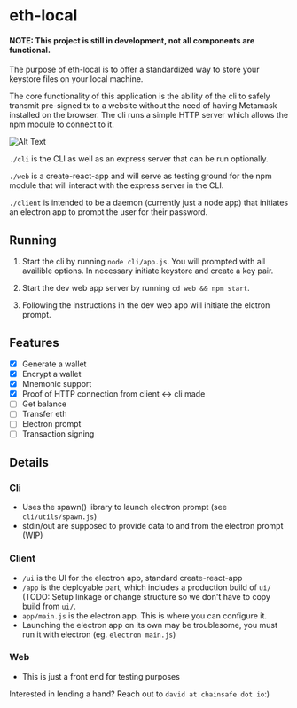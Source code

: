 # eth-local

#### NOTE: This project is still in development, not all components are functional.

The purpose of eth-local is to offer a standardized way to store your keystore files on your local machine. 

The core functionality of this application is the ability of the cli to safely transmit pre-signed tx to a website without the need of having Metamask installed on the browser. The cli runs a simple HTTP server which allows the npm module to connect to it.



![Alt Text](https://imgur.com/yPDD97F.png)


`./cli` is the CLI as well as an express server that can be run optionally.

`./web` is a create-react-app and will serve as testing ground for the npm module that will interact with the express server in the CLI.

`./client` is intended to be a daemon (currently just a node app) that initiates an electron app to prompt the user for their password. 

## Running

1. Start the cli by running `node cli/app.js`. You will prompted with all availible options. In necessary initiate keystore and create a key pair.

2. Start the dev web app server by running `cd web && npm start`.

3. Following the instructions in the dev web app will initiate the elctron prompt.


## Features

- [x] Generate a wallet
- [x] Encrypt a wallet
- [x] Mnemonic support
- [x] Proof of HTTP connection from client <-> cli made
- [ ] Get balance
- [ ] Transfer eth
- [ ] Electron prompt
- [ ] Transaction signing

## Details

### Cli
- Uses the spawn() library to launch electron prompt (see `cli/utils/spawn.js`)
- stdin/out are supposed to provide data to and from the electron prompt (WIP)

### Client

- `/ui` is the UI for the electron app, standard create-react-app
- `/app` is the deployable part, which includes a production build of `ui/` (TODO: Setup linkage or change structure so we don't have to copy build from `ui/`.
- `app/main.js` is the electron app. This is where you can configure it.
- Launching the electron app on its own may be troublesome, you must run it with electron (eg. `electron main.js`)


### Web
- This is just a front end for testing purposes



Interested in lending a hand? Reach out to `david at chainsafe dot io`:)
